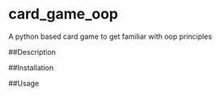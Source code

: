 # card_game_oop
A python based card game to get familiar with oop principles

##Description

##Installation

##Usage

